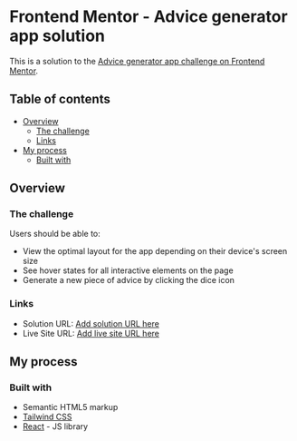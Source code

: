 # Frontend Mentor - Advice generator app solution

This is a solution to the [Advice generator app challenge on Frontend Mentor](https://www.frontendmentor.io/challenges/advice-generator-app-QdUG-13db).

## Table of contents

- [Overview](#overview)
  - [The challenge](#the-challenge)
  - [Links](#links)
- [My process](#my-process)
  - [Built with](#built-with)


## Overview

### The challenge

Users should be able to:

- View the optimal layout for the app depending on their device's screen size
- See hover states for all interactive elements on the page
- Generate a new piece of advice by clicking the dice icon

### Links

- Solution URL: [Add solution URL here](https://github.com/ajithdr8311/Advice-Generator)
- Live Site URL: [Add live site URL here](https://capable-longma-241c21.netlify.app)

## My process

### Built with

- Semantic HTML5 markup
- [Tailwind CSS](https://tailwindcss.com)
- [React](https://reactjs.org/) - JS library